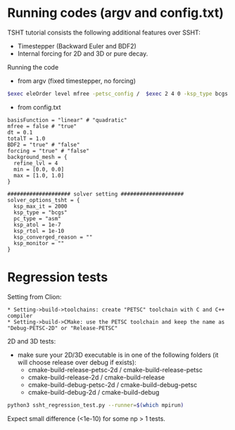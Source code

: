 Running codes (argv and config.txt)
=============
TSHT tutorial consists the following additional features over SSHT:
* Timestepper (Backward Euler and BDF2)
* Internal forcing for 2D and 3D or pure decay.

Running the code 
* from argv (fixed timestepper, no forcing)
```bash
$exec eleOrder level mfree -petsc_config /  $exec 2 4 0 -ksp_type bcgs ...
``` 

* from config.txt
```
basisFunction = "linear" # "quadratic"
mfree = false # "true"
dt = 0.1
totalT = 1.0
BDF2 = "true" # "false"
forcing = "true" # "false"
background_mesh = {
  refine_lvl = 4
  min = [0.0, 0.0]   
  max = [1.0, 1.0]
}

#################### solver setting ####################
solver_options_tsht = {
  ksp_max_it = 2000
  ksp_type = "bcgs"
  pc_type = "asm"
  ksp_atol = 1e-7
  ksp_rtol = 1e-10
  ksp_converged_reason = ""
  ksp_monitor = ""
}
```

Regression tests
============
Setting from Clion:
```text
* Setting->build->toolchains: create "PETSC" toolchain with C and C++ compiler
* Setting->build->CMake: use the PETSC toolchain and keep the name as "Debug-PETSC-2D" or "Release-PETSC"
```
2D and 3D tests:
* make sure your 2D/3D executable is in one of the following folders (it will choose release over debug if exists):
  * cmake-build-release-petsc-2d / cmake-build-release-petsc
  * cmake-build-release-2d / cmake-build-release
  * cmake-build-debug-petsc-2d / cmake-build-debug-petsc
  * cmake-build-debug-2d / cmake-build-debug

```bash
python3 ssht_regression_test.py --runner=$(which mpirun)
```
Expect small difference (<1e-10) for some np > 1 tests.